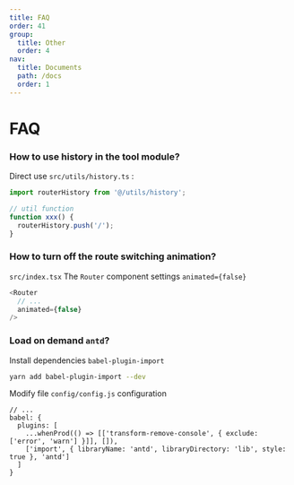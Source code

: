 ```yaml
---
title: FAQ
order: 41
group:
  title: Other
  order: 4
nav:
  title: Documents
  path: /docs
  order: 1
---
```


# FAQ

### How to use history in the tool module?

Direct use `src/utils/history.ts` :

```typescript
import routerHistory from '@/utils/history';

// util function
function xxx() {
  routerHistory.push('/');
}
```

### How to turn off the route switching animation?

`src/index.tsx` The `Router` component settings `animated={false}`

```typescript
<Router
  // ...
  animated={false}
/>
```

### Load on demand `antd`?

Install dependencies `babel-plugin-import`

```bash
yarn add babel-plugin-import --dev
```

Modify file `config/config.js` configuration

```
// ...
babel: {
  plugins: [
    ...whenProd(() => [['transform-remove-console', { exclude: ['error', 'warn'] }]], []),
    ['import', { libraryName: 'antd', libraryDirectory: 'lib', style: true }, 'antd']
  ]
}
```
